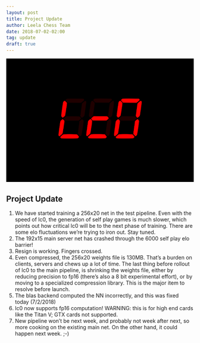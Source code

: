 ```yaml
---
layout: post
title: Project Update
author: Leela Chess Team
date: 2018-07-02-02:00
tag: update
draft: true
---
```

![logo](https://raw.githubusercontent.com/dkappe/dkappe.github.io/master/public/images/logo.png)

## Project Update

1. We have started training a 256x20 net in the test pipeline. Even with the speed of lc0, the generation of self play games is much slower, which points out how critical lc0 will be to the next phase of training. There are some elo fluctuations we’re trying to iron out. Stay tuned.
2. The 192x15 main server net has crashed through the 6000 self play elo barrier!
3. Resign is working. Fingers crossed.
4. Even compressed, the 256x20 weights file is 130MB. That’s a burden on clients, servers and chews up a lot of time. The last thing before rollout of lc0 to the main pipeline, is shrinking the weights file, either by reducing precision to fp16 (there’s also a 8 bit experimental effort), or by moving to a specialized compression library. This is the major item to resolve before launch.
1. The blas backend computed the NN incorrectly, and this was fixed today (7/2/2018)
1. lc0 now supports fp16 computation! WARNING: this is for high end cards like the Titan V; GTX cards not supported.
5. New pipeline won’t be next week, and probably not week after next, so more cooking on the existing main net. On the other hand, it could happen next week. ;-)
